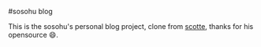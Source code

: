 #sosohu blog

This is the sosohu's personal blog project, clone from [scotte](https://github.com/scotte/jekyll-clean), thanks for his opensource :smile:.
